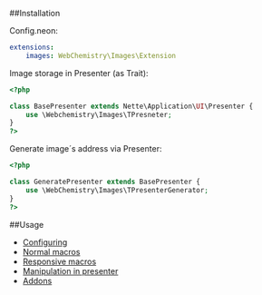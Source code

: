 ##Installation

Config.neon:
```yaml
extensions:
    images: WebChemistry\Images\Extension
```

Image storage in Presenter (as Trait):

```php
<?php

class BasePresenter extends Nette\Application\UI\Presenter {
    use \Webchemistry\Images\TPresneter;
}
?>
```

Generate image´s address via Presenter:

```php
<?php

class GeneratePresenter extends BasePresenter {
    use \WebChemistry\Images\TPresenterGenerator;
}
?>
```

##Usage

- [Configuring](https://github.com/AntikCz/WebChemistry-Images/blob/master/manual/en/CONFIGURING.md)
- [Normal macros](https://github.com/AntikCz/WebChemistry-Images/blob/master/manual/en/NORMAL.md)
- [Responsive macros](https://github.com/AntikCz/WebChemistry-Images/blob/master/manual/en/RESPONSIVE.md)
- [Manipulation in presenter](https://github.com/AntikCz/WebChemistry-Images/blob/master/manual/en/MANIPULATION.md)
- [Addons](https://github.com/AntikCz/WebChemistry-Images/blob/master/manual/en/ADDONS.md)